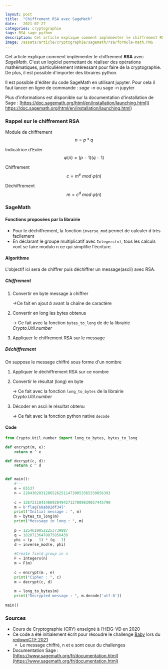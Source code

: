 ```yaml
---

layout: post
title:  "Chiffrement RSA avec SageMath"
date:   2021-07-27
categories: cryptographie
tags: RSA sage python
description: Cet article explique comment implémenter le chiffrement RSA avec SageMath, logiciel permettant d'effectuer des opérations mathématiques utiles en cryptographie.
image: /assets/article/cryptographie/sagemath/rsa/formule-math.PNG
---
```


Cet article explique comment implémenter le chiffrement **RSA** avec *SageMath*. C'est un logiciel permettant de réaliser des opérations mathématiques, particulièrement intéressant pour faire de la cryptographie. De plus, il est possible d'importer des libraires python.

Il est possible d'éditer du code SageMath en utilisant jupyter. Pour cela il faut lancer en ligne de commande : *sage -n* ou sage -n jupyter

Plus d'informations est disponible sur la documentation d'installation de Sage : [https://doc.sagemath.org/html/en/installation/launching.html]( https://doc.sagemath.org/html/en/installation/launching.html)


### Rappel sur le chiffrement RSA


Module de chiffrement
$$
n = p * q
$$

Indicatrice d'Euler
$$
φ(n) = (p - 1)(q - 1)
$$

Chiffrement
$$
c = m^e \ mod \ φ(n)
$$

Déchiffrement
$$
m = c^d \ mod \ φ(n)
$$



### SageMath

#### Fonctions proposées par la librairie

- Pour le déchiffrement, la fonction `inverse_mod` permet de calculer d très facilement
- En déclarant le groupe multiplicatif avec `Integers(n)`, tous les calculs vont se faire modulo n ce qui simplifie l'écriture.



#### Algorithme

L'objectif ici sera de chiffrer puis déchiffrer un message(ascii) avec RSA.

##### Chiffrement

1. Convertir en byte message à chiffrer 

   ->Ce fait en ajout *b* avant la chaîne de caractère

2. Convertir en long les bytes obtenus

   -> Ce fait avec la fonction `bytes_to_long` de de la librairie *Crypto.Util.number*

3. Appliquer le chiffrement RSA sur le message

##### Déchiffrement

On suppose le message chiffré sous forme d'un nombre

1. Appliquer le déchiffrement RSA sur ce nombre

2. Convertir le résultat (long) en byte

   -> Ce fait avec la fonction `long_to_bytes` de la librairie *Crypto.Util.number*

3. Décoder en ascii le résultat obtenu

   -> Ce fait avec la fonction  python native `decode`

#### Code

```python
from Crypto.Util.number import long_to_bytes, bytes_to_long

def encrypt(m, e):
    return m ^ e

def decrypt(c, d):
    return c ^ d


def main():
    #---
    e = 65537
    n = 228430203128652625114739053365339856393
    
    c = 126721104148692049427127809839057445790
    m = b'flag{68ab82df34}'
    print("Initial message : ", m)
    m = bytes_to_long(m)
    print("Messsage in long : ", m)
    
    p = 12546190522253739887
    q = 18207136478875858439
    phi = (p - 1) * (q - 1)
    d = inverse_mod(e, phi)
    
    #Create field group in n
    F = Integers(n)
    m = F(m)
  
    c = encrypt(m , e)
    print("Cipher : ", c)
    m = decrypt(c, d)
    
    m = long_to_bytes(m)
    print("Decrypted message : ", m.decode('utf-8'))
    
main()

```



### Sources

- Cours de Cryptographie (CRY) enseigné à l'HEIG-VD en 2020
- Ce code a été initialement écrit pour résoudre le challenge [Baby](https://ctftime.org/task/16441) lors du  [redpwnCTF 2021](https://ctftime.org/event/1327)
  - Le message chiffré, n et e sont ceux du challenges
- Documentation Sage : [https://www.sagemath.org/fr/documentation.html](https://www.sagemath.org/fr/documentation.html)

